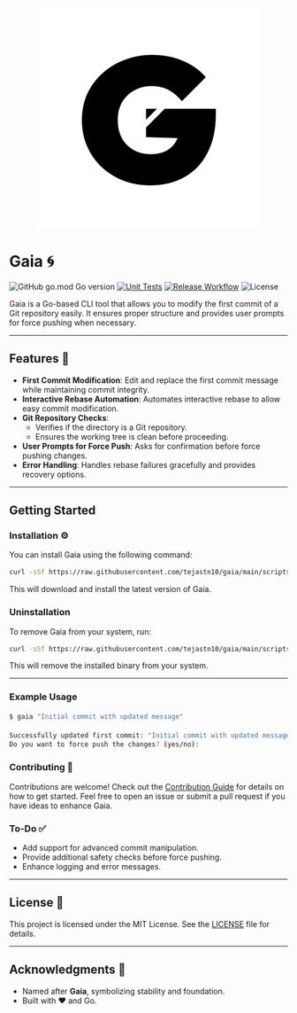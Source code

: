 <p align="center">
  <img src="logo.svg" alt="Logo">
</p>

# Gaia 🌀

![GitHub go.mod Go version](https://img.shields.io/github/go-mod/go-version/tejastn10/gaia?logo=go&logoColor=white)
[![Unit Tests](https://github.com/tejastn10/gaia/actions/workflows/unit-test.yml/badge.svg)](https://github.com/tejastn10/gaia/actions/workflows/unit-test.yml)
[![Release Workflow](https://github.com/tejastn10/gaia/actions/workflows/release.yml/badge.svg)](https://github.com/tejastn10/gaia/actions/workflows/release.yml)
![License](https://img.shields.io/badge/License-MIT-yellow?logo=open-source-initiative&logoColor=white)

Gaia is a Go-based CLI tool that allows you to modify the first commit of a Git repository easily. It ensures proper structure and provides user prompts for force pushing when necessary.

---

## Features 🌟

- **First Commit Modification**: Edit and replace the first commit message while maintaining commit integrity.
- **Interactive Rebase Automation**: Automates interactive rebase to allow easy commit modification.
- **Git Repository Checks**:
  - Verifies if the directory is a Git repository.
  - Ensures the working tree is clean before proceeding.
- **User Prompts for Force Push**: Asks for confirmation before force pushing changes.
- **Error Handling**: Handles rebase failures gracefully and provides recovery options.

---

## Getting Started

### Installation ⚙️

You can install Gaia using the following command:

```bash
curl -sSf https://raw.githubusercontent.com/tejastn10/gaia/main/scripts/install.sh | bash
```

This will download and install the latest version of Gaia.

### Uninstallation

To remove Gaia from your system, run:

```bash
curl -sSf https://raw.githubusercontent.com/tejastn10/gaia/main/scripts/uninstall.sh | bash
```

This will remove the installed binary from your system.

---

### Example Usage

```bash
$ gaia "Initial commit with updated message"

Successfully updated first commit: "Initial commit with updated message"
Do you want to force push the changes? (yes/no):
```

### Contributing 🤝

Contributions are welcome! Check out the [Contribution Guide](CONTRIBUTING.md) for details on how to get started. Feel free to open an issue or submit a pull request if you have ideas to enhance Gaia.

### To-Do ✅

- Add support for advanced commit manipulation.
- Provide additional safety checks before force pushing.
- Enhance logging and error messages.

---

## License 📜

This project is licensed under the MIT License. See the [LICENSE](LICENSE.md) file for details.

---

## Acknowledgments 🙌

- Named after **Gaia**, symbolizing stability and foundation.
- Built with ❤️ and Go.
